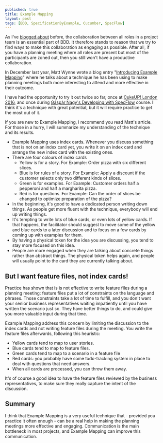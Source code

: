 ```yaml
---
published: true
title: Example Mapping
layout: post
tags: [BDD, SpecificationByExample, Cucumber, SpecFlow]
---
```

As I've [blogged about](http://blog.picklespro.com/2016/05/24/three-amigos-or-three-musketeers.html) before, the collaboration between all roles in a project team is an essential part of BDD. It therefore stands to reason that we try to find ways to make this collaboration as engaging as possible. After all, if you have a planning meeting where all roles are present but most of the participants are zoned out, then you still won't have a productive collaboration.

In December last year, Matt Wynne wrote a blog entry "[Introducing Example Mapping](https://cucumber.io/blog/2015/12/08/example-mapping-introduction)" where he talks about a technique he has been using to make planning meetings both more interesting to attend and more effective in their outcome.

<!--more-->

I have had the opportunity to try it out twice so far, once at [CukeUP! London 2016](http://blog.picklespro.com/2016/04/19/impressions-from-cukeup-2016-london-day-one.html), and once during [Gáspár Nagy's Developing with SpecFlow](https://skillsmatter.com/courses/539-gaspar-nagy-s-developing-with-specflow) course. I think it's a technique with great potential, but it will require practice to get the most out of it.

If you are new to Example Mapping, I recommend you read Matt's article. For those in a hurry, I will summarize my understanding of the technique and its results.

* Example Mapping uses index cards. Whenever you discuss something that is not on an index card yet, you write it on an index card and arrange the new index card with the existing ones.
* There are four colours of index cards
  * Yellow is for a story. For Example: Order pizza with six different slices.
  * Blue is for rules of a story. For Example: Apply a discount if the customer selects only two different kinds of slices.
  * Green is for examples. For Example: Customer orders half a pepperoni and half a margharita pizza.
  * Red is for questions. For Example: Can the order of slices be changed to optimize preparation of the pizza?
* In the beginning, it's good to have a dedicated person writing down things. As people get more fluent with the technique, everybody will end up writing things.
* It's tempting to write lots of blue cards, or even lots of yellow cards. If that happens, the facilitator should suggest to move some of the yellow and blue cards to a later discussion and to focus on a few cards by coming up with examples for them.
* By having a physical token for the idea you are discussing, you tend to stay more focused on this idea.
* People are more engaged when they are talking about concrete things rather than abstract things. The physical token helps again, and people will usually point to the card they are currently talking about.

## But I want feature files, not index cards!

Practice has shown that is is not effective to write feature files during a planning meeting: feature files put a lot of constraints on the language and phrases. Those constraints take a lot of time to fulfill, and you don't want your senior business representatives waiting impatiently until you have written the scenario just so. They have better things to do, and could give you more valuable input during that time.

Example Mapping address this concern by limiting the discussion to the index cards and not writing feature files during the meeting. You write the feature files afterwards, following this heuristic:

* Yellow cards tend to map to user stories.
* Blue cards tend to map to feature files.
* Green cards tend to map to a scenario in a feature file
* Red cards: you probably have some todo-tracking system in place to deal with questions that need answers.
* When all cards are processed, you can throw them away.

It's of course a good idea to have the feature files reviewed by the business representatives, to make sure they really capture the intent of the discussion.

## Summary

I think that Example Mapping is a very useful technique that - provided you practice it often enough - can be a real help in making the planning meetings more effective and engaging. Communication is the main bottleneck in most projects, and Example Mapping can improve this communication.